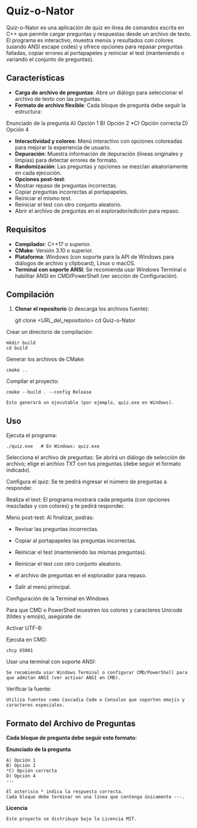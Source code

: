 # Quiz-o-Nator

Quiz-o-Nator es una aplicación de quiz en línea de comandos escrita en C++ que permite cargar preguntas y respuestas desde un archivo de texto. El programa es interactivo, muestra menús y resultados con colores (usando ANSI escape codes) y ofrece opciones para repasar preguntas falladas, copiar errores al portapapeles y reiniciar el test (manteniendo o variando el conjunto de preguntas).

## Características

- **Carga de archivo de preguntas**: Abre un diálogo para seleccionar el archivo de texto con las preguntas.
- **Formato de archivo flexible**: Cada bloque de pregunta debe seguir la estructura:

Enunciado de la pregunta A) Opción 1 B) Opción 2 *C) Opción correcta D) Opción 4

- **Interactividad y colores**: Menú interactivo con opciones coloreadas para mejorar la experiencia de usuario.
- **Depuración**: Muestra información de depuración (líneas originales y limpias) para detectar errores de formato.
- **Randomización**: Las preguntas y opciones se mezclan aleatoriamente en cada ejecución.
- **Opciones post-test**:
- Mostrar repaso de preguntas incorrectas.
- Copiar preguntas incorrectas al portapapeles.
- Reiniciar el mismo test.
- Reiniciar el test con otro conjunto aleatorio.
- Abrir el archivo de preguntas en el explorador/edición para repaso.

## Requisitos

- **Compilador**: C++17 o superior.
- **CMake**: Versión 3.10 o superior.
- **Plataforma**: Windows (con soporte para la API de Windows para diálogos de archivo y clipboard), Linux o macOS.
- **Terminal con soporte ANSI**: Se recomienda usar Windows Terminal o habilitar ANSI en CMD/PowerShell (ver sección de Configuración).

## Compilación

1. **Clonar el repositorio** (o descarga los archivos fuente):

    git clone <URL_del_repositorio>
    cd Quiz-o-Nator

Crear un directorio de compilación:

    mkdir build
    cd build

Generar los archivos de CMake:

    cmake ..

Compilar el proyecto:

    cmake --build . --config Release

    Esto generará un ejecutable (por ejemplo, quiz.exe en Windows).

## Uso

Ejecuta el programa:

    ./quiz.exe   # En Windows: quiz.exe

Selecciona el archivo de preguntas:
Se abrirá un diálogo de selección de archivo; elige el archivo TXT con tus preguntas (debe seguir el formato indicado).

Configura el quiz:
Se te pedirá ingresar el número de preguntas a responder.

Realiza el test:
El programa mostrará cada pregunta (con opciones mezcladas y con colores) y te pedirá responder.

Menú post-test:
Al finalizar, podrás:

- Revisar las preguntas incorrectas.

- Copiar al portapapeles las preguntas incorrectas.

- Reiniciar el test (manteniendo las mismas preguntas).

- Reiniciar el test con otro conjunto aleatorio.

- el archivo de preguntas en el explorador para repaso.

- Salir al menú principal.

Configuración de la Terminal en Windows

Para que CMD o PowerShell muestren los colores y caracteres Unicode (tildes y emojis), asegúrate de:

Activar UTF-8:

Ejecuta en CMD:

    chcp 65001

Usar una terminal con soporte ANSI:

    Se recomienda usar Windows Terminal o configurar CMD/PowerShell para que admitan ANSI (ver activar ANSI en CMD).

Verificar la fuente:

    Utiliza fuentes como Cascadia Code o Consolas que soporten emojis y caracteres especiales.

## **Formato del Archivo de Preguntas**

**Cada bloque de pregunta debe seguir este formato:**

**Enunciado de la pregunta**
```
A) Opción 1
B) Opción 2
*C) Opción correcta
D) Opción 4
---
```

    El asterisco * indica la respuesta correcta.
    Cada bloque debe terminar en una línea que contenga únicamente ---.


**Licencia**

    Este proyecto se distribuye bajo la Licencia MIT.